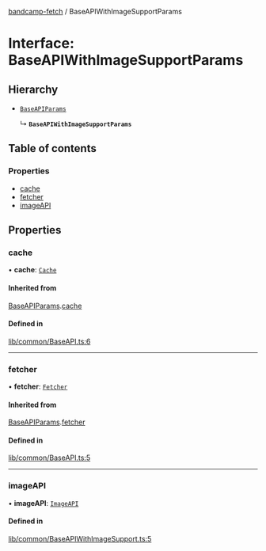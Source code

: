 [bandcamp-fetch](../README.md) / BaseAPIWithImageSupportParams

# Interface: BaseAPIWithImageSupportParams

## Hierarchy

- [`BaseAPIParams`](BaseAPIParams.md)

  ↳ **`BaseAPIWithImageSupportParams`**

## Table of contents

### Properties

- [cache](BaseAPIWithImageSupportParams.md#cache)
- [fetcher](BaseAPIWithImageSupportParams.md#fetcher)
- [imageAPI](BaseAPIWithImageSupportParams.md#imageapi)

## Properties

### cache

• **cache**: [`Cache`](../classes/Cache.md)

#### Inherited from

[BaseAPIParams](BaseAPIParams.md).[cache](BaseAPIParams.md#cache)

#### Defined in

[lib/common/BaseAPI.ts:6](https://github.com/patrickkfkan/bandcamp-fetch/blob/7815c68/src/lib/common/BaseAPI.ts#L6)

___

### fetcher

• **fetcher**: [`Fetcher`](../classes/Fetcher.md)

#### Inherited from

[BaseAPIParams](BaseAPIParams.md).[fetcher](BaseAPIParams.md#fetcher)

#### Defined in

[lib/common/BaseAPI.ts:5](https://github.com/patrickkfkan/bandcamp-fetch/blob/7815c68/src/lib/common/BaseAPI.ts#L5)

___

### imageAPI

• **imageAPI**: [`ImageAPI`](../classes/ImageAPI.md)

#### Defined in

[lib/common/BaseAPIWithImageSupport.ts:5](https://github.com/patrickkfkan/bandcamp-fetch/blob/7815c68/src/lib/common/BaseAPIWithImageSupport.ts#L5)
